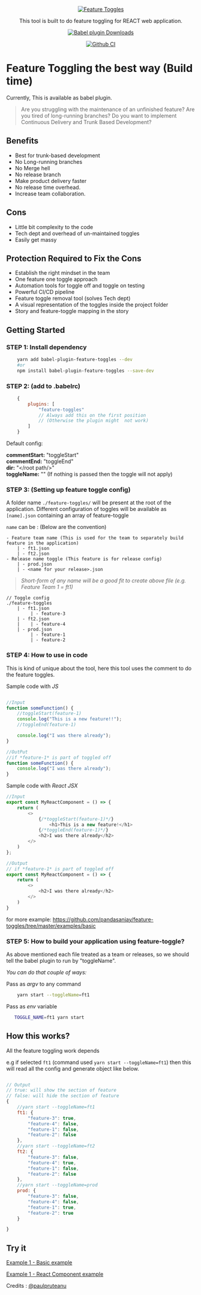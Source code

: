 <p align="center">
  <a href="https://github.com/featuretoggles/feature-toggles">
    <img alt="Feature Toggles" src="https://avatars3.githubusercontent.com/u/58596566?s=400&u=461bf3f684f7cdb44900167ae4b416d835f4f3b9&v=4">
  </a>
</p>
<p align="center">
  This tool is built to do feature toggling for REACT web application.
</p>
<p align="center">
    <a href="https://www.npmjs.com/package/babel-plugin-feature-toggles"><img alt="Babel plugin Downloads" src="https://img.shields.io/npm/dm/babel-plugin-feature-toggles.svg?maxAge=43200&label=Babel%20plugin%20downloads"></a>
</p>
<p align="center">
    <a href="https://github.com/featuretoggles/feature-toggles"><img alt="Github CI" src="https://github.com/featuretoggles/feature-toggles/workflows/Node%20CI/badge.svg"></a>
</p>

# Feature Toggling the best way (Build time)

Currently, This is available as babel plugin.

> Are you struggling with the maintenance of an unfinished feature?
> Are you tired of long-running branches?
> Do you want to implement Continuous Delivery and Trunk Based Development?

## Benefits

- Best for trunk-based development
- No Long-running branches
- No Merge hell
- No release branch
- Make product delivery faster
- No release time overhead.
- Increase team collaboration.

## Cons

- Little bit complexity to the code
- Tech dept and overhead of un-maintained toggles
- Easily get massy

## Protection Required to Fix the Cons

- Establish the right mindset in the team
- One feature one toggle approach
- Automation tools for toggle off and toggle on testing
- Powerful CI/CD pipeline
- Feature toggle removal tool (solves Tech dept)
- A visual representation of the toggles inside the project folder
- Story and feature-toggle mapping in the story


## Getting Started

### STEP 1: Install dependency

```sh
    yarn add babel-plugin-feature-toggles --dev
    #or
    npm install babel-plugin-feature-toggles --save-dev
```

### STEP 2: (add to .babelrc)

```js
    {
        plugins: [
            "feature-toggles"
            // Always add this on the first position 
            // (Otherwise the plugin might  not work)
        ]
    }

```

Default config:

**commentStart:** "toggleStart" \
**commentEnd:** "toggleEnd" \
**dir:** "</root path/>" \
**toggleName:** "" (If nothing is passed then the toggle will not apply)

### STEP 3: (Setting up feature toggle config)

A folder name `./feature-toggles/` will be present at the root of the application. Different configuration of toggles will be available as `[name].json` containing an array of feature-toggle  

`name` can be : (Below are the convention)

    - Feature team name (This is used for the team to separately build feature in the application)
        | - ft1.json
        | - ft2.json
    - Release name toggle (This feature is for release config)
        | - prod.json
        | - <name for your release>.json
> *Short-form of any name will be a good fit to create above file (e.g. Feature Team 1 = ft1)*

```
// Toggle config
./feature-toggles
    | - ft1.json
         | - feature-3
    | - ft2.json
    |    | - feature-4
    | - prod.json
         | - feature-1
         | - feature-2

```

### STEP 4: How to use in code

This is kind of unique about the tool, here this tool uses the comment to do the feature toggles.

Sample code with *JS*

```js

//Input
function someFunction() {
    //toggleStart(feature-1)
    console.log("This is a new feature!!");
    //toggleEnd(feature-1)

    console.log("I was there already");
}

//OutPut
//if *feature-1* is part of toggled off
function someFunction() {
    console.log("I was there already");
}
```

Sample code with *React JSX*

```js
//Input
export const MyReactComponent = () => {
    return (
        <>
            {/*toggleStart(feature-1)*/}
                <h1>This is a new feature!</h1>
            {/*toggleEnd(feature-1)*/}
            <h2>I was there already</h2>
        </>
    )
};
```

```js
//Output
// if *feature-1* is part of toggled off
export const MyReactComponent = () => {
    return (
        <>
            <h2>I was there already</h2>
        </>
    )
}
```
for more example: https://github.com/pandasanjay/feature-toggles/tree/master/examples/basic

### STEP 5: How to build your application using feature-toggle?

As above mentioned each file treated as a team or releases, so we should tell the babel plugin to run by "toggleName".

*You can do that couple of ways:*

Pass as *argv* to any command

```sh
    yarn start --toggleName=ft1
```

Pass as *env* variable

```sh
   TOGGLE_NAME=ft1 yarn start
```

## How this works?

All the feature toggling work depends

e.g if selected `ft1` (command used `yarn start --toggleName=ft1`) then this will read all the config and generate object like below.

```js

// Output
// true: will show the section of feature
// false: will hide the section of feature
{
    //yarn start --toggleName=ft1
    ft1: {
        "feature-3": true, 
        "feature-4": false,
        "feature-1": false,
        "feature-2": false
    },
    //yarn start --toggleName=ft2
    ft2: {
        "feature-3": false,
        "feature-4": true,
        "feature-1": false,
        "feature-2": false
    },
    //yarn start --toggleName=prod
    prod: {
        "feature-3": false,
        "feature-4": false,
        "feature-1": true,
        "feature-2": true
    }

}
```
## Try it

[Example 1 - Basic example](https://runkit.com/pandasanjay/runkit-npm-babel-plugin-feature-toggles)

[Example 1 - React Component example](https://runkit.com/pandasanjay/babel-component)


Credits : [@paulpruteanu](https://github.com/paulpruteanu)